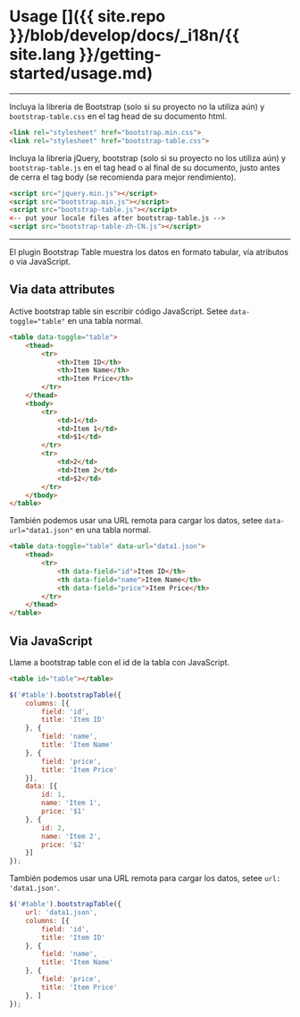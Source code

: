 # Usage []({{ site.repo }}/blob/develop/docs/_i18n/{{ site.lang }}/getting-started/usage.md)

---

Incluya la libreria de Bootstrap (solo si su proyecto no la utiliza aún) y `bootstrap-table.css` en el tag head de su documento html.

```html
<link rel="stylesheet" href="bootstrap.min.css">
<link rel="stylesheet" href="bootstrap-table.css">
```

Incluya la libreria jQuery, bootstrap (solo si su proyecto no los utiliza aún) y `bootstrap-table.js` en el tag head o al final de su documento, justo antes de cerra el tag body (se recomienda para mejor rendimiento).

```html
<script src="jquery.min.js"></script>
<script src="bootstrap.min.js"></script>
<script src="bootstrap-table.js"></script>
<-- put your locale files after bootstrap-table.js -->
<script src="bootstrap-table-zh-CN.js"></script>
```

---

El plugin Bootstrap Table muestra los datos en formato tabular, vía atributos o via JavaScript.

## Via data attributes

Active bootstrap table sin escribir código JavaScript. Setee `data-toggle="table"` en una tabla normal.

```html
<table data-toggle="table">
    <thead>
        <tr>
            <th>Item ID</th>
            <th>Item Name</th>
            <th>Item Price</th>
        </tr>
    </thead>
    <tbody>
        <tr>
            <td>1</td>
            <td>Item 1</td>
            <td>$1</td>
        </tr>
        <tr>
            <td>2</td>
            <td>Item 2</td>
            <td>$2</td>
        </tr>
    </tbody>
</table>
```

También podemos usar una URL remota para cargar los datos, setee `data-url="data1.json"` en una tabla normal.

```html
<table data-toggle="table" data-url="data1.json">
    <thead>
        <tr>
            <th data-field="id">Item ID</th>
            <th data-field="name">Item Name</th>
            <th data-field="price">Item Price</th>
        </tr>
    </thead>
</table>
```

## Via JavaScript

Llame a bootstrap table con el id de la tabla con JavaScript.

```html
<table id="table"></table>
```

```js
$('#table').bootstrapTable({
    columns: [{
        field: 'id',
        title: 'Item ID'
    }, {
        field: 'name',
        title: 'Item Name'
    }, {
        field: 'price',
        title: 'Item Price'
    }],
    data: [{
        id: 1,
        name: 'Item 1',
        price: '$1'
    }, {
        id: 2,
        name: 'Item 2',
        price: '$2'
    }]
});
```

También podemos usar una URL remota para cargar los datos, setee `url: 'data1.json'`.

```js
$('#table').bootstrapTable({
    url: 'data1.json',
    columns: [{
        field: 'id',
        title: 'Item ID'
    }, {
        field: 'name',
        title: 'Item Name'
    }, {
        field: 'price',
        title: 'Item Price'
    }, ]
});
```
